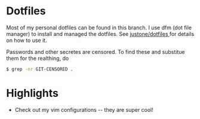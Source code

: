 # Dotfiles

Most of my personal dotfiles can be found in this branch. I use dfm (dot file manager) to install and managed the dotfiles. See [ justone/dotfiles ](https://github.com/justone/dotfiles) for details on how to use it.

Passwords and other secretes are censored. To find these and substitue them for the realthing, do

```bash
$ grep -nr GIT-CENSORED .
```

# Highlights

 * Check out my vim configurations -- they are super cool!
